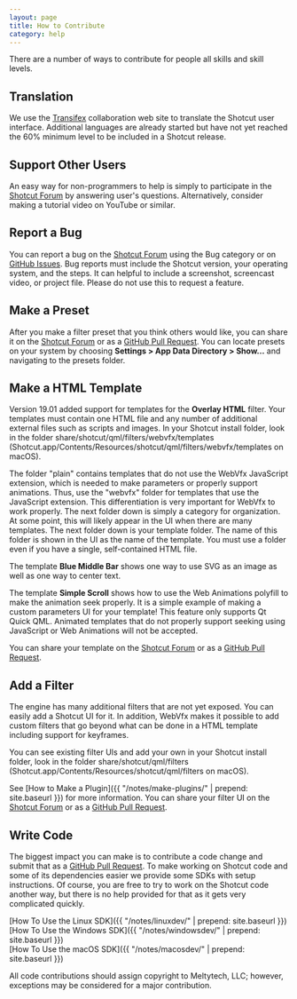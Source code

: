 ```yaml
---
layout: page
title: How to Contribute
category: help
---
```


There are a number of ways to contribute for people all skills and skill levels.

Translation
-----------

We use the
[Transifex](https://www.transifex.com/projects/p/shotcut/)
collaboration web site to translate the Shotcut user interface.
Additional languages are already started but have not yet reached the
60% minimum level to be included in a Shotcut release.

Support Other Users
-------------------

An easy way for non-programmers to help is simply to participate in the
[Shotcut Forum](https://forum.shotcut.org/) by answering user's questions.
Alternatively, consider making a tutorial video on YouTube or similar.

Report a Bug
------------

You can report a bug on the [Shotcut Forum](https://forum.shotcut.org/) using
the Bug category or on [GitHub Issues](https://github.com/mltframework/shotcut/issues/). Bug reports must include the Shotcut version, your operating system,
and the steps. It can helpful to include a screenshot, screencast video, or
project file. Please do not use this to request a feature.

Make a Preset
-------------

After you make a filter preset that you think others would like,
you can share it on the
[Shotcut Forum](https://forum.shotcut.org/) or as a
[GitHub Pull Request](https://github.com/mltframework/shotcut/pulls).
You can locate presets on your system by choosing **Settings > App Data
Directory > Show...** and navigating to the presets folder.

Make a HTML Template
-------------

Version 19.01 added support for templates for the **Overlay HTML** filter. Your
templates must contain one HTML file and any number of additional external
files such as scripts and images.
In your Shotcut install folder, look in the folder
share/shotcut/qml/filters/webvfx/templates
(Shotcut.app/Contents/Resources/shotcut/qml/filters/webvfx/templates on macOS).

The folder "plain" contains templates that do not use the WebVfx JavaScript
extension, which is needed to make parameters or properly support animations.
Thus, use the "webvfx" folder for templates that use the JavaScript extension.
This differentiation is very important for WebVfx to work properly.
The next folder down is simply a category for organization. At some point,
this will likely appear in the UI when there are many templates. The next folder
down is your template folder. The name of this folder is shown in the UI as the
name of the template. You must use a folder even if you have a single,
self-contained HTML file.

The template **Blue Middle Bar** shows one way to use SVG as an image as well 
as one way to center text.

The template **Simple Scroll** shows how to use the Web Animations polyfill to 
make the animation seek properly. It is a simple example of making a custom
parameters UI for your template! This feature only supports Qt Quick QML.
Animated templates that do not properly support seeking using JavaScript or
Web Animations will not be accepted.

You can share your template on the
[Shotcut Forum](https://forum.shotcut.org/) or as a [GitHub Pull
Request](https://github.com/mltframework/shotcut/pulls).

Add a Filter
------------

The engine has many additional filters that are not yet exposed. You can easily
add a Shotcut UI for it. In addition, WebVfx makes it possible to add custom
filters that go beyond what can be done in a HTML template including support
for keyframes. 

You can see existing filter UIs and add your own in your Shotcut install folder, look in the folder
share/shotcut/qml/filters
(Shotcut.app/Contents/Resources/shotcut/qml/filters on macOS).

See [How to Make a Plugin]({{ "/notes/make-plugins/" | prepend: site.baseurl }})
for more information. You can share your filter UI on the
[Shotcut Forum](https://forum.shotcut.org/) or as a [GitHub Pull
Request](https://github.com/mltframework/shotcut/pulls).

Write Code
----------

The biggest impact you can make is to contribute a code change and submit that
as a [GitHub Pull Request](https://github.com/mltframework/shotcut/pulls).
To make working on Shotcut code and some of its dependencies easier we provide
some SDKs with setup instructions. Of course, you are free to try to work on
the Shotcut code another way, but there is no help provided for that as it gets
very complicated quickly.

[How To Use the Linux SDK]({{ "/notes/linuxdev/" | prepend: site.baseurl }})  
[How To Use the Windows SDK]({{ "/notes/windowsdev/" | prepend: site.baseurl }})  
[How To Use the macOS SDK]({{ "/notes/macosdev/" | prepend: site.baseurl }})

All code contributions should assign copyright to Meltytech, LLC; however,
exceptions may be considered for a major contribution.
